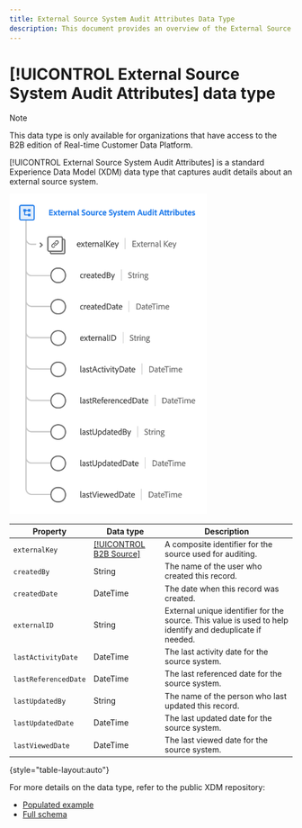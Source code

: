 ```yaml
---
title: External Source System Audit Attributes Data Type
description: This document provides an overview of the External Source System Audit Attributes Experience Data Model (XDM) data type.
---
```

# [!UICONTROL External Source System Audit Attributes] data type

>[!NOTE]
>
>This data type is only available for organizations that have access to the B2B edition of Real-time Customer Data Platform.

[!UICONTROL External Source System Audit Attributes] is a standard Experience Data Model (XDM) data type that captures audit details about an external source system.

![](../images/data-types/external-source-system-audit-attributes.png)

| Property | Data type | Description |
| --- | --- | --- |
| `externalKey` | [[!UICONTROL B2B Source]](./b2b-source.md) | A composite identifier for the source used for auditing. |
| `createdBy` | String | The name of the user who created this record. |
| `createdDate` | DateTime | The date when this record was created. |
| `externalID` | String | External unique identifier for the source. This value is used to help identify and deduplicate if needed. |
| `lastActivityDate` | DateTime | The last activity date for the source system. |
| `lastReferencedDate` | DateTime | The last referenced date for the source system. |
| `lastUpdatedBy` | String | The name of the person who last updated this record. |
| `lastUpdatedDate` | DateTime | The last updated date for the source system. |
| `lastViewedDate` | DateTime | The last viewed date for the source system. |

{style="table-layout:auto"}

For more details on the data type, refer to the public XDM repository:

* [Populated example](https://github.com/adobe/xdm/blob/master/components/datatypes/auditing/external-source-system-audit.example.1.json)
* [Full schema](https://github.com/adobe/xdm/blob/master/components/datatypes/auditing/external-source-system-audit.schema.json)
